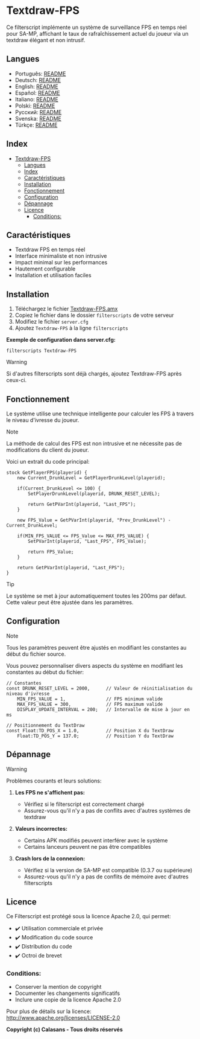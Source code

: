 # Textdraw-FPS

Ce filterscript implémente un système de surveillance FPS en temps réel pour SA-MP, affichant le taux de rafraîchissement actuel du joueur via un textdraw élégant et non intrusif.

## Langues

- Português: [README](../../)
- Deutsch: [README](../Deutsch/README.md)
- English: [README](../English/README.md)
- Español: [README](../Espanol/README.md)
- Italiano: [README](../Italiano/README.md)
- Polski: [README](../Polski/README.md)
- Русский: [README](../Русский/README.md)
- Svenska: [README](../Svenska/README.md)
- Türkçe: [README](../Turkce/README.md)

## Index

- [Textdraw-FPS](#textdraw-fps)
  - [Langues](#langues)
  - [Index](#index)
  - [Caractéristiques](#caractéristiques)
  - [Installation](#installation)
  - [Fonctionnement](#fonctionnement)
  - [Configuration](#configuration)
  - [Dépannage](#dépannage)
  - [Licence](#licence)
    - [Conditions:](#conditions)

## Caractéristiques

- Textdraw FPS en temps réel
- Interface minimaliste et non intrusive
- Impact minimal sur les performances
- Hautement configurable
- Installation et utilisation faciles

## Installation

1. Téléchargez le fichier [Textdraw-FPS.amx](https://github.com/ocalasans/Textdraw-FPS/raw/refs/heads/main/src/Textdraw-FPS.amx)
2. Copiez le fichier dans le dossier `filterscripts` de votre serveur
3. Modifiez le fichier `server.cfg`
4. Ajoutez `Textdraw-FPS` à la ligne `filterscripts`

**Exemple de configuration dans server.cfg:**
```
filterscripts Textdraw-FPS
```

> [!WARNING]
> Si d'autres filterscripts sont déjà chargés, ajoutez Textdraw-FPS après ceux-ci.

## Fonctionnement

Le système utilise une technique intelligente pour calculer les FPS à travers le niveau d'ivresse du joueur.

> [!NOTE]
> La méthode de calcul des FPS est non intrusive et ne nécessite pas de modifications du client du joueur.

Voici un extrait du code principal:

```pawn
stock GetPlayerFPS(playerid) {
    new Current_DrunkLevel = GetPlayerDrunkLevel(playerid);
    
    if(Current_DrunkLevel <= 100) {
        SetPlayerDrunkLevel(playerid, DRUNK_RESET_LEVEL);

        return GetPVarInt(playerid, "Last_FPS");
    }
    
    new FPS_Value = GetPVarInt(playerid, "Prev_DrunkLevel") - Current_DrunkLevel;
    
    if(MIN_FPS_VALUE <= FPS_Value <= MAX_FPS_VALUE) {
        SetPVarInt(playerid, "Last_FPS", FPS_Value);

        return FPS_Value;
    }
    
    return GetPVarInt(playerid, "Last_FPS");
}
```

> [!TIP]
> Le système se met à jour automatiquement toutes les 200ms par défaut. Cette valeur peut être ajustée dans les paramètres.

## Configuration

> [!NOTE]
> Tous les paramètres peuvent être ajustés en modifiant les constantes au début du fichier source.

Vous pouvez personnaliser divers aspects du système en modifiant les constantes au début du fichier:

```pawn
// Constantes
const DRUNK_RESET_LEVEL = 2000,      // Valeur de réinitialisation du niveau d'ivresse
    MIN_FPS_VALUE = 1,               // FPS minimum valide
    MAX_FPS_VALUE = 300,             // FPS maximum valide
    DISPLAY_UPDATE_INTERVAL = 200;   // Intervalle de mise à jour en ms

// Positionnement du TextDraw
const Float:TD_POS_X = 1.0,          // Position X du TextDraw
    Float:TD_POS_Y = 137.0;          // Position Y du TextDraw
```

## Dépannage

> [!WARNING]
> Problèmes courants et leurs solutions:

1. **Les FPS ne s'affichent pas:**
   - Vérifiez si le filterscript est correctement chargé
   - Assurez-vous qu'il n'y a pas de conflits avec d'autres systèmes de textdraw

2. **Valeurs incorrectes:**
   - Certains APK modifiés peuvent interférer avec le système
   - Certains lanceurs peuvent ne pas être compatibles

3. **Crash lors de la connexion:**
   - Vérifiez si la version de SA-MP est compatible (0.3.7 ou supérieure)
   - Assurez-vous qu'il n'y a pas de conflits de mémoire avec d'autres filterscripts

## Licence

Ce Filterscript est protégé sous la licence Apache 2.0, qui permet:

- ✔️ Utilisation commerciale et privée
- ✔️ Modification du code source
- ✔️ Distribution du code
- ✔️ Octroi de brevet

### Conditions:

- Conserver la mention de copyright
- Documenter les changements significatifs
- Inclure une copie de la licence Apache 2.0

Pour plus de détails sur la licence: http://www.apache.org/licenses/LICENSE-2.0

**Copyright (c) Calasans - Tous droits réservés**